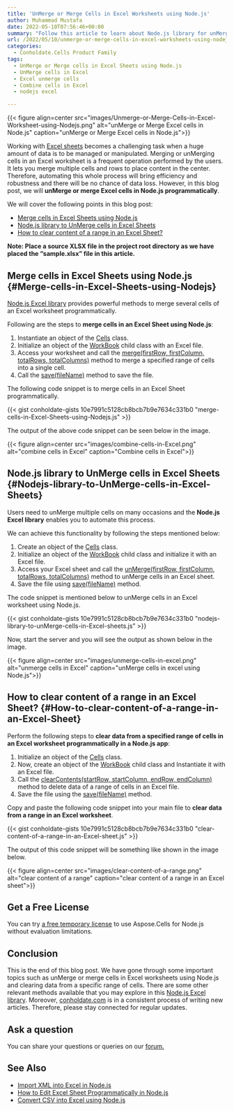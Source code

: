 ```yaml
---
title: 'UnMerge or Merge Cells in Excel Worksheets using Node.js'
author: Muhammad Mustafa
date: 2022-05-10T07:56:46+00:00
summary: "Follow this article to learn about Node.js library for unMerging or merging cells in Excel sheets. UnMerge or Merge Excel cells programmatically using Node.js."
url: /2022/05/10/unmerge-or-merge-cells-in-excel-worksheets-using-nodejs/
categories:
  - Conholdate.Cells Product Family
tags:
  - UnMerge or Merge cells in Excel Sheets using Node.js
  - UnMerge cells in Excel
  - Excel unmerge cells
  - Combine cells in Excel
  - nodejs excel

---
```



{{< figure align=center src="images/Unmerge-or-Merge-Cells-in-Excel-Worksheet-using-Nodejs.png" alt="unMerge or Merge Excel cells in Node.js" caption="unMerge or Merge Excel cells in Node.js">}}

Working with [Excel sheets][1] becomes a challenging task when a huge amount of data is to be managed or manipulated. Merging or unMerging cells in an Excel worksheet is a frequent operation performed by the users. It lets you merge multiple cells and rows to place content in the center. Therefore, automating this whole process will bring efficiency and robustness and there will be no chance of data loss. However, in this blog post, we will **unMerge or merge Excel cells in Node.js programmatically**. 

We will cover the following points in this blog post:


  * [Merge cells in Excel Sheets using Node.js][2]
  * [Node.js library to UnMerge cells in Excel Sheets][3]
  * [How to clear content of a range in an Excel Sheet?][4]

**Note: Place a source XLSX file in the project root directory as we have placed the “sample.xlsx” file in this article.**

## Merge cells in Excel Sheets using Node.js {#Merge-cells-in-Excel-Sheets-using-Nodejs}

[Node.js Excel library][5] provides powerful methods to merge several cells of an Excel worksheet programmatically.

Following are the steps to **merge cells in an Excel Sheet using Node.js**:

  1. Instantiate an object of the [Cells][6] class.
  2. Initialize an object of the [WorkBook][7] child class with an Excel file.
  3. Access your worksheet and call the [merge(firstRow, firstColumn, totalRows, totalColumns)][8] method to merge a specified range of cells into a single cell.
  4. Call the [save(fileName)][9] method to save the file.

The following code snippet is to merge cells in an Excel Sheet programmatically.

{{< gist conholdate-gists 10e7991c5128cb8bcb7b9e7634c331b0 "merge-cells-in-Excel-Sheets-using-Nodejs.js" >}}

The output of the above code snippet can be seen below in the image.

{{< figure align=center src="images/combine-cells-in-Excel.png" alt="combine cells in Excel" caption="Combine cells in Excel">}}


## Node.js library to UnMerge cells in Excel Sheets {#Nodejs-library-to-UnMerge-cells-in-Excel-Sheets}

Users need to unMerge multiple cells on many occasions and the **Node.js Excel library** enables you to automate this process.

We can achieve this functionality by following the steps mentioned below:

  1. Create an object of the [Cells][6] class.
  2. Initialize an object of the [WorkBook][7] child class and initialize it with an Excel file.
  3. Access your Excel sheet and call the [unMerge(firstRow, firstColumn, totalRows, totalColumns)][10] method to unMerge cells in an Excel sheet. 
  4. Save the file using [save(fileName)][9] method.

The code snippet is mentioned below to unMerge cells in an Excel worksheet using Node.js.

{{< gist conholdate-gists 10e7991c5128cb8bcb7b9e7634c331b0 "nodejs-library-to-unMerge-cells-in-Excel-sheets.js" >}}

Now, start the server and you will see the output as shown below in the image.

{{< figure align=center src="images/unmerge-cells-in-excel.png" alt="unmerge cells in Excel" caption="unMerge cells in excel using Node.js">}}

## How to clear content of a range in an Excel Sheet? {#How-to-clear-content-of-a-range-in-an-Excel-Sheet}

Perform the following steps to **clear data from a specified range of cells in an Excel worksheet programmatically in a Node.js app**:

  1. Initialize an object of the [Cells][6] class.
  2. Now, create an object of the [WorkBook][7] child class and Instantiate it with an Excel file.
  3. Call the [clearContents(startRow, startColumn, endRow, endColumn)][11] method to delete data of a range of cells in an Excel file.
  4. Save the file using the [save(fileName)][9] method.

  Copy and paste the following code snippet into your main file to **clear data from a range in an Excel worksheet**.

  {{< gist conholdate-gists 10e7991c5128cb8bcb7b9e7634c331b0 "clear-content-of-a-range-in-an-Excel-sheet.js" >}}

  The output of this code snippet will be something like shown in the image below.

  {{< figure align=center src="images/clear-content-of-a-range.png" alt="clear content of a range" caption="clear content of a range in an Excel sheet">}}


## Get a Free License

You can try [a free temporary license][12] to use Aspose.Cells for Node.js without evaluation limitations.

## Conclusion

 This is the end of this blog post. We have gone through some important topics such as unMerge or merge cells in Excel worksheets using Node.js and clearing data from a specific range of cells. There are some other relevant methods available that you may explore in this [Node.js Excel library][6]. Moreover, [conholdate.com][13] is in a consistent process of writing new articles. Therefore, please stay connected for regular updates. 

## Ask a question

You can share your questions or queries on our [forum.][14]

## See Also

  * [Import XML into Excel in Node.js][15]
  * [How to Edit Excel Sheet Programmatically in Node.js][16]
  * [Convert CSV into Excel using Node.js][17]

 [1]: https://docs.fileformat.com/spreadsheet/_xlsx/
 [2]: #Merge-cells-in-Excel-Sheets-using-Nodejs
 [3]: #Nodejs-library-to-UnMerge-cells-in-Excel-Sheets
 [4]: #How-to-clear-content-of-a-range-in-an-Excel-Sheet
 [5]: https://apireference.aspose.com/cells/nodejs
 [6]: https://apireference.aspose.com/cells/nodejs/cells
 [7]: https://apireference.aspose.com/cells/nodejs/Workbook
 [8]: https://apireference.aspose.com/cells/nodejs/Cells#merge
 [9]: https://apireference.aspose.com/cells/nodejs/Workbook#save
 [10]: https://apireference.aspose.com/cells/nodejs/Cells#unMerge
 [11]: https://apireference.aspose.com/cells/nodejs/Cells#clearContents
 [12]: https://purchase.conholdate.com/temporary-license
 [13]: https://conholdate.com/
 [14]: https://forum.conholdate.com/
 [15]: https://blog.conholdate.com/2022/04/28/convert-csv-into-excel-using-nodejs/
 [16]: https://blog.conholdate.com/2022/05/06/how-to-edit-excel-sheet-programmatically-in-nodejs/
 [17]: https://blog.conholdate.com/2022/04/28/convert-csv-into-excel-using-nodejs/
